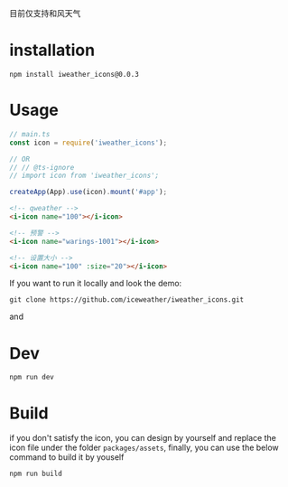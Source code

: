 目前仅支持和风天气

# installation

```
npm install iweather_icons@0.0.3
```

# Usage

```js
// main.ts
const icon = require('iweather_icons');

// OR
// // @ts-ignore
// import icon from 'iweather_icons';

createApp(App).use(icon).mount('#app');
```

```html
<!-- qweather -->
<i-icon name="100"></i-icon>

<!-- 预警 -->
<i-icon name="warings-1001"></i-icon>

<!-- 设置大小 -->
<i-icon name="100" :size="20"></i-icon>
```


If you want to run it locally and look the demo:

```
git clone https://github.com/iceweather/iweather_icons.git
```

and

# Dev

```
npm run dev
```

# Build

if you don't satisfy the icon, you can design by yourself and replace the icon file under the folder `packages/assets`, finally, you can use the below command to build it by youself

```
npm run build
```
